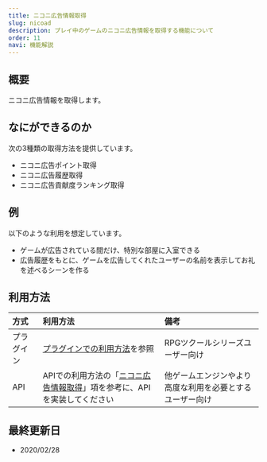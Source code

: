 ```yaml
---
title: ニコニ広告情報取得
slug: nicoad
description: プレイ中のゲームのニコニ広告情報を取得する機能について
order: 11
navi: 機能解説
---
```

    
## 概要
ニコニ広告情報を取得します。
    
## なにができるのか

次の3種類の取得方法を提供しています。
 - ニコニ広告ポイント取得
 - ニコニ広告履歴取得
 - ニコニ広告貢献度ランキング取得

    
## 例
以下のような利用を想定しています。
 - ゲームが広告されている間だけ、特別な部屋に入室できる
 - 広告履歴をもとに、ゲームを広告してくれたユーザーの名前を表示してお礼を述べるシーンを作る
    
## 利用方法

方式|利用方法|備考
:---|:---|:---
プラグイン|[プラグインでの利用方法](/plugins)を参照|RPGツクールシリーズユーザー向け
API|APIでの利用方法の「[ニコニ広告情報取得](/apis/nicoad)」項を参考に、APIを実装してください|他ゲームエンジンやより高度な利用を必要とするユーザー向け

    
## 最終更新日
 - 2020/02/28
